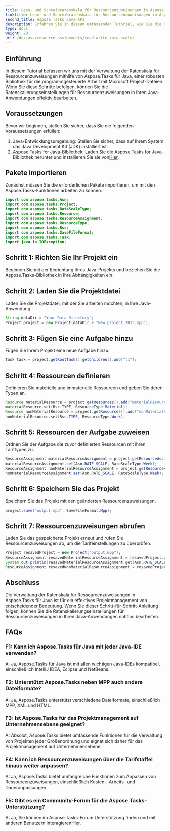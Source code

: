 ```yaml
---
title: Lese- und Schreibratenskala für Ressourcenzuweisungen in Aspose.Tasks
linktitle: Lese- und Schreibratenskala für Ressourcenzuweisungen in Aspose.Tasks
second_title: Aspose.Tasks Java-API
description: Erfahren Sie in diesem umfassenden Tutorial, wie Sie die Ratenskalierung für Ressourcenzuweisungen in Aspose.Tasks für Java effektiv verwalten.
type: docs
weight: 20
url: /de/java/resource-assignments/read-write-rate-scale/
---
```

## Einführung
In diesem Tutorial befassen wir uns mit der Verwaltung der Ratenskala für Ressourcenzuweisungen mithilfe von Aspose.Tasks für Java, einer robusten Bibliothek für die programmgesteuerte Arbeit mit Microsoft Project-Dateien. Wenn Sie diese Schritte befolgen, können Sie die Ratenskalierungseinstellungen für Ressourcenzuweisungen in Ihren Java-Anwendungen effektiv bearbeiten.
## Voraussetzungen
Bevor wir beginnen, stellen Sie sicher, dass Sie die folgenden Voraussetzungen erfüllen:
1. Java-Entwicklungsumgebung: Stellen Sie sicher, dass auf Ihrem System das Java Development Kit (JDK) installiert ist.
2.  Aspose.Tasks for Java-Bibliothek: Laden Sie die Aspose.Tasks for Java-Bibliothek herunter und installieren Sie sie von[Hier](https://releases.aspose.com/tasks/java/).

## Pakete importieren
Zunächst müssen Sie die erforderlichen Pakete importieren, um mit den Aspose.Tasks-Funktionen arbeiten zu können. 
```java
import com.aspose.tasks.Asn;
import com.aspose.tasks.Project;
import com.aspose.tasks.RateScaleType;
import com.aspose.tasks.Resource;
import com.aspose.tasks.ResourceAssignment;
import com.aspose.tasks.ResourceType;
import com.aspose.tasks.Rsc;
import com.aspose.tasks.SaveFileFormat;
import com.aspose.tasks.Task;
import java.io.IOException;
```
## Schritt 1: Richten Sie Ihr Projekt ein
Beginnen Sie mit der Einrichtung Ihres Java-Projekts und beziehen Sie die Aspose.Tasks-Bibliothek in Ihre Abhängigkeiten ein.
## Schritt 2: Laden Sie die Projektdatei
Laden Sie die Projektdatei, mit der Sie arbeiten möchten, in Ihre Java-Anwendung.
```java
String dataDir = "Your Data Directory";
Project project = new Project(dataDir + "New project 2013.mpp");
```
## Schritt 3: Fügen Sie eine Aufgabe hinzu
Fügen Sie Ihrem Projekt eine neue Aufgabe hinzu.
```java
Task task = project.getRootTask().getChildren().add("t1");
```
## Schritt 4: Ressourcen definieren
Definieren Sie materielle und immaterielle Ressourcen und geben Sie deren Typen an.
```java
Resource materialResource = project.getResources().add("materialResource");
materialResource.set(Rsc.TYPE, ResourceType.Material);
Resource nonMaterialResource = project.getResources().add("nonMaterialResource");
nonMaterialResource.set(Rsc.TYPE, ResourceType.Work);
```
## Schritt 5: Ressourcen der Aufgabe zuweisen
Ordnen Sie der Aufgabe die zuvor definierten Ressourcen mit ihren Tariftypen zu.
```java
ResourceAssignment materialResourceAssignment = project.getResourceAssignments().add(task, materialResource);
materialResourceAssignment.set(Asn.RATE_SCALE, RateScaleType.Week);
ResourceAssignment nonMaterialResourceAssignment = project.getResourceAssignments().add(task, nonMaterialResource);
nonMaterialResourceAssignment.set(Asn.RATE_SCALE, RateScaleType.Week);
```
## Schritt 6: Speichern Sie das Projekt
Speichern Sie das Projekt mit den geänderten Ressourcenzuweisungen.
```java
project.save("output.mpp", SaveFileFormat.Mpp);
```
## Schritt 7: Ressourcenzuweisungen abrufen
Laden Sie das gespeicherte Projekt erneut und rufen Sie Ressourcenzuweisungen ab, um die Tarifeinstellungen zu überprüfen.
```java
Project resavedProject = new Project("output.mpp");
ResourceAssignment resavedMaterialResourceAssignment = resavedProject.getResourceAssignments().getByUid(1);
System.out.println(resavedMaterialResourceAssignment.get(Asn.RATE_SCALE));
ResourceAssignment resavedNonMaterialResourceAssignment = resavedProject.getResourceAssignments().getByUid(2);
```

## Abschluss
Die Verwaltung der Ratenskala für Ressourcenzuweisungen in Aspose.Tasks für Java ist für ein effektives Projektmanagement von entscheidender Bedeutung. Wenn Sie dieser Schritt-für-Schritt-Anleitung folgen, können Sie die Ratenskalierungseinstellungen für Ressourcenzuweisungen in Ihren Java-Anwendungen nahtlos bearbeiten.
## FAQs
### F1: Kann ich Aspose.Tasks für Java mit jeder Java-IDE verwenden?
A: Ja, Aspose.Tasks für Java ist mit allen wichtigen Java-IDEs kompatibel, einschließlich IntelliJ IDEA, Eclipse und NetBeans.
### F2: Unterstützt Aspose.Tasks neben MPP auch andere Dateiformate?
A: Ja, Aspose.Tasks unterstützt verschiedene Dateiformate, einschließlich MPP, XML und HTML.
### F3: Ist Aspose.Tasks für das Projektmanagement auf Unternehmensebene geeignet?
A: Absolut, Aspose.Tasks bietet umfassende Funktionen für die Verwaltung von Projekten jeder Größenordnung und eignet sich daher für das Projektmanagement auf Unternehmensebene.
### F4: Kann ich Ressourcenzuweisungen über die Tarifstaffel hinaus weiter anpassen?
A: Ja, Aspose.Tasks bietet umfangreiche Funktionen zum Anpassen von Ressourcenzuweisungen, einschließlich Kosten-, Arbeits- und Daueranpassungen.
### F5: Gibt es ein Community-Forum für die Aspose.Tasks-Unterstützung?
 A: Ja, Sie können im Aspose.Tasks-Forum Unterstützung finden und mit anderen Benutzern interagieren[Hier](https://forum.aspose.com/c/tasks/15).